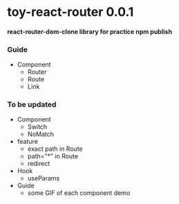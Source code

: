 # toy-react-router 0.0.1

#### react-router-dom-clone library for practice npm publish

### Guide
- Component
  - Router
  - Route
  - Link

### To be updated
- Component
  - Switch
  - NoMatch
- feature
  - exact path in Route
  - path="*" in Route
  - redirect
- Hook
  - useParams
- Guide
  - some GIF of each component demo